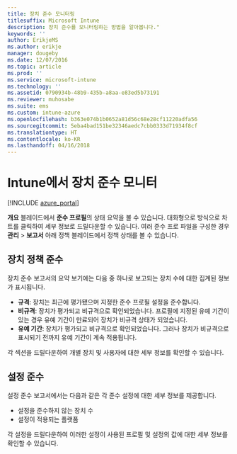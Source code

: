 ```yaml
---
title: 장치 준수 모니터링
titlesuffix: Microsoft Intune
description: 장치 준수를 모니터링하는 방법을 알아봅니다."
keywords: ''
author: ErikjeMS
ms.author: erikje
manager: dougeby
ms.date: 12/07/2016
ms.topic: article
ms.prod: ''
ms.service: microsoft-intune
ms.technology: ''
ms.assetid: 0790934b-48b9-435b-a8aa-e83ed5b73191
ms.reviewer: muhosabe
ms.suite: ems
ms.custom: intune-azure
ms.openlocfilehash: b363e074b1b0652a81d56c68e28cf11220adfa56
ms.sourcegitcommit: 5eba4bad151be32346aedc7cbb0333d71934f8cf
ms.translationtype: HT
ms.contentlocale: ko-KR
ms.lasthandoff: 04/16/2018
---
```

# <a name="monitor-device-compliance-in-intune"></a>Intune에서 장치 준수 모니터

[!INCLUDE [azure_portal](./includes/azure_portal.md)]

**개요** 블레이드에서 **준수 프로필**의 상태 요약을 볼 수 있습니다.
대화형으로 방식으로 차트를 클릭하여 세부 정보로 드릴다운할 수 있습니다. 여러 준수 프로 파일을 구성한 경우 **관리** > **보고서** 아래 정책 블레이드에서 정책 상태를 볼 수 있습니다.

##  <a name="device-compliance"></a>장치 정책 준수

장치 준수 보고서의 요약 보기에는 다음 중 하나로 보고되는 장치 수에 대한 집계된 정보가 표시됩니다.

- **규격**: 장치는 최근에 평가됐으며 지정한 준수 프로필 설정을 준수합니다.
- **비규격**: 장치가 평가되고 비규격으로 확인되었습니다.  프로필에 지정된 유예 기간이 있는 경우 유예 기간이 만료되어 장치가 비규격 상태가 되었습니다.
- **유예 기간**: 장치가 평가되고 비규격으로 확인되었습니다. 그러나 장치가 비규격으로 표시되기 전까지 유예 기간이 계속 적용됩니다.

각 섹션을 드릴다운하여 개별 장치 및 사용자에 대한 세부 정보를 확인할 수 있습니다.

## <a name="setting-compliance"></a>설정 준수

설정 준수 보고서에서는 다음과 같은 각 준수 설정에 대한 세부 정보를 제공합니다.

- 설정을 준수하지 않는 장치 수
- 설정이 적용되는 플랫폼

각 설정을 드릴다운하여 이러한 설정이 사용된 프로필 및 설정의 값에 대한 세부 정보를 확인할 수 있습니다.
